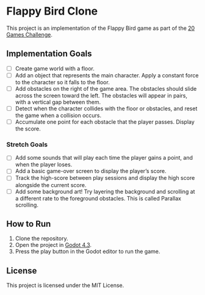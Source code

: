 # Flappy Bird Clone

This project is an implementation of the Flappy Bird game as part of the [20 Games Challenge](https://20_games_challenge.gitlab.io/games/flappy/).

## Implementation Goals

- [ ] Create game world with a floor.
- [ ] Add an object that represents the main character. Apply a constant force to the character so it falls to the floor.
- [ ] Add obstacles on the right of the game area. The obstacles should slide across the screen toward the left. The obstacles will appear in pairs, with a vertical gap between them.
- [ ] Detect when the character collides with the floor or obstacles, and reset the game when a collision occurs.
- [ ] Accumulate one point for each obstacle that the player passes. Display the score.

### Stretch Goals

- [ ] Add some sounds that will play each time the player gains a point, and when the player loses.
- [ ] Add a basic game-over screen to display the player’s score.
- [ ] Track the high-score between play sessions and display the high score alongside the current score.
- [ ] Add some background art! Try layering the background and scrolling at a different rate to the foreground obstacles. This is called Parallax scrolling.

## How to Run

1. Clone the repository.
2. Open the project in [Godot 4.3](https://godotengine.org/download/archive/4.3-stable/). 
3. Press the play button in the Godot editor to run the game.

## License

This project is licensed under the MIT License.
